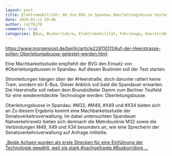 ```yaml
---
layout: post
title: Elektromobilität: Wo die BVG in Spandau Oberleitungsbusse testen soll, aus Berliner Morgenpost
date: 2020-01-11 19:06
author: ralfbj70
comments: true
categories: [Bus, Buskorridore, Elektromobilität, Fahrzeuge, Heerstraße, Infrastruktur, M32, M49, nachgefragte, Oberleitungsbussen, X34, X49]
---
```

https://www.morgenpost.de/berlin/article228110111/Auf-der-Heerstrasse-sollen-Oberleitungsbusse-getestet-werden.html

Eine Machbarkeitsstudie empfiehlt der BVG den Einsatz von #Oberleitungsbussen in Spandau. Auf diesen Buslinien soll der Test starten.

Stromleitungen hängen über der #Heerstraße, doch darunter rattert keine Tram, sondern ein E-Bus. Dieser Anblick soll bald die Spandauer erwarten. Die Heerstraße soll neben dem Brunsbütteler Damm zum Berliner Testfeld für eine wiederentdeckte Technologie werden: Oberleitungsbusse.

Oberleitungsbusse in Spandau: #M32, #M49, #X49 und #X34 bieten sich an
Zu diesem Ergebnis kommt eine Machbarkeitsstudie der Senatsverkehrsverwaltung. Im dabei untersuchten Spandauer Nahverkehrsnetz bieten sich demnach die Metrobuslinie M32 sowie die Verbindungen M49, X49 und X34 besonders an, wie eine Sprecherin der Senatsverkehrsverwaltung auf Anfrage mitteilte.

„<a href="https://www.morgenpost.de/berlin/article228110111/Auf-der-Heerstrasse-sollen-Oberleitungsbusse-getestet-werden.html">Beide Achsen wurden als erste Strecken für eine Einführung der Technologie gewählt, weil sie stark #nachgefragte #Buskorridore ...</a>
